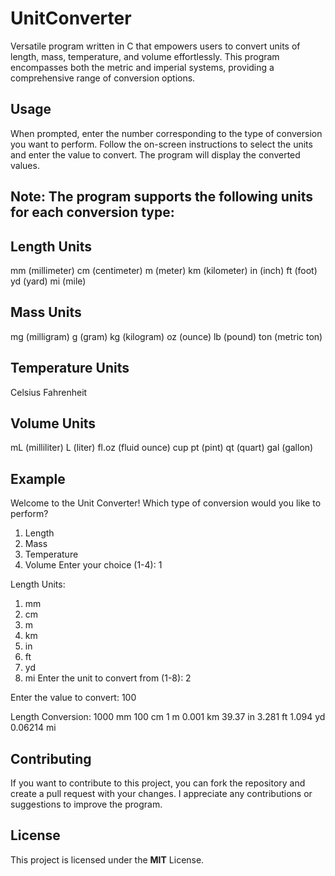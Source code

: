 # UnitConverter
 Versatile program written in C that empowers users to convert units of length, mass, temperature, and volume effortlessly. This program encompasses both the metric and imperial systems, providing a comprehensive range of conversion options.

## Usage
When prompted, enter the number corresponding to the type of conversion you want to perform.
Follow the on-screen instructions to select the units and enter the value to convert.
The program will display the converted values.

## Note: The program supports the following units for each conversion type:

## Length Units
mm (millimeter)
cm (centimeter)
m (meter)
km (kilometer)
in (inch)
ft (foot)
yd (yard)
mi (mile)
## Mass Units
mg (milligram)
g (gram)
kg (kilogram)
oz (ounce)
lb (pound)
ton (metric ton)
## Temperature Units
Celsius
Fahrenheit
## Volume Units
mL (milliliter)
L (liter)
fl.oz (fluid ounce)
cup
pt (pint)
qt (quart)
gal (gallon)

## Example
Welcome to the Unit Converter!
Which type of conversion would you like to perform?
1. Length
2. Mass
3. Temperature
4. Volume
Enter your choice (1-4): 1

Length Units:
1. mm
2. cm
3. m
4. km
5. in
6. ft
7. yd
8. mi
Enter the unit to convert from (1-8): 2

Enter the value to convert: 100

Length Conversion:
1000 mm
100 cm
1 m
0.001 km
39.37 in
3.281 ft
1.094 yd
0.06214 mi

## Contributing
If you want to contribute to this project, you can fork the repository and create a pull request with your changes. I appreciate any contributions or suggestions to improve the program.

## License
This project is licensed under the **__MIT__** License.
